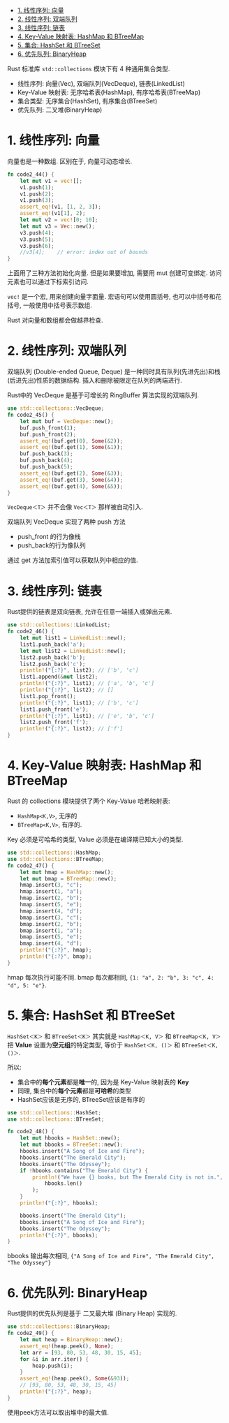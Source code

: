 
<!-- @import "[TOC]" {cmd="toc" depthFrom=1 depthTo=6 orderedList=false} -->

<!-- code_chunk_output -->

- [1. 线性序列: 向量](#1-线性序列-向量)
- [2. 线性序列: 双端队列](#2-线性序列-双端队列)
- [3. 线性序列: 链表](#3-线性序列-链表)
- [4. Key-Value 映射表: HashMap 和 BTreeMap](#4-key-value-映射表-hashmap-和-btreemap)
- [5. 集合: HashSet 和 BTreeSet](#5-集合-hashset-和-btreeset)
- [6. 优先队列: BinaryHeap](#6-优先队列-binaryheap)

<!-- /code_chunk_output -->

Rust 标准库 `std::collections` 模块下有 4 种通用集合类型.

* 线性序列: 向量(Vec), 双端队列(VecDeque), 链表(LinkedList)
* Key-Value 映射表: 无序哈希表(HashMap), 有序哈希表(BTreeMap)
* 集合类型: 无序集合(HashSet), 有序集合(BTreeSet)
* 优先队列: 二叉堆(BinaryHeap)

# 1. 线性序列: 向量

向量也是一种数组. 区别在于, 向量可动态增长.

```rust
fn code2_44() {
	let mut v1 = vec![];
	v1.push(1);
	v1.push(2);
	v1.push(3);
	assert_eq!(v1, [1, 2, 3]);
	assert_eq!(v1[1], 2);
	let mut v2 = vec![0; 10];
	let mut v3 = Vec::new();
	v3.push(4);
	v3.push(5);
	v3.push(6);
	//v3[4]; 	// error: index out of bounds
}
```

上面用了三种方法初始化向量. 但是如果要增加, 需要用 mut 创建可变绑定. 访问元素也可以通过下标索引访问.

`vec!` 是一个宏, 用来创建向量字面量. 宏语句可以使用圆括号, 也可以中括号和花括号, 一般使用中括号表示数组.

Rust 对向量和数组都会做越界检查.

# 2. 线性序列: 双端队列

双端队列 (Double-ended Queue, Deque) 是一种同时具有队列(先进先出)和栈(后进先出)性质的数据结构. 插入和删除被限定在队列的两端进行.

Rust中的 VecDeque 是基于可增长的 RingBuffer 算法实现的双端队列.

```rust
use std::collections::VecDeque;
fn code2_45() {
	let mut buf = VecDeque::new();
	buf.push_front(1);
	buf.push_front(2);
	assert_eq!(buf.get(0), Some(&2));
	assert_eq!(buf.get(1), Some(&1));
	buf.push_back(3);
	buf.push_back(4);
	buf.push_back(5);
	assert_eq!(buf.get(2), Some(&3));
	assert_eq!(buf.get(3), Some(&4));
	assert_eq!(buf.get(4), Some(&5));
}
```

`VecDeque＜T＞` 并不会像 `Vec＜T＞` 那样被自动引入.

双端队列 VecDeque 实现了两种 push 方法
* push_front 的行为像栈
* push_back的行为像队列

通过 get 方法加索引值可以获取队列中相应的值.

# 3. 线性序列: 链表

Rust提供的链表是双向链表, 允许在任意一端插入或弹出元素.

```rust
use std::collections::LinkedList;
fn code2_46() {
	let mut list1 = LinkedList::new();
	list1.push_back('a');
	let mut list2 = LinkedList::new();
	list2.push_back('b');
	list2.push_back('c');
	println!("{:?}", list2); // ['b', 'c']
	list1.append(&mut list2);
	println!("{:?}", list1); // ['a', 'b', 'c']
	println!("{:?}", list2); // []
	list1.pop_front();
	println!("{:?}", list1); // ['b', 'c']
	list1.push_front('e');
	println!("{:?}", list1); // ['e', 'b', 'c']
	list2.push_front('f');
	println!("{:?}", list2); // ['f']
}
```

# 4. Key-Value 映射表: HashMap 和 BTreeMap

Rust 的 collections 模块提供了两个 Key-Value 哈希映射表:

* `HashMap<K,V>`, 无序的
* `BTreeMap<K,V>`, 有序的.

Key 必须是可哈希的类型, Value 必须是在编译期已知大小的类型.

```rust
use std::collections::HashMap;
use std::collections::BTreeMap;
fn code2_47() {
	let mut hmap = HashMap::new();
	let mut bmap = BTreeMap::new();
	hmap.insert(3, "c");
	hmap.insert(1, "a");
	hmap.insert(2, "b");
	hmap.insert(5, "e");
	hmap.insert(4, "d");
	bmap.insert(3, "c");
	bmap.insert(2, "b");
	bmap.insert(1, "a");
	bmap.insert(5, "e");
	bmap.insert(4, "d");
	println!("{:?}", hmap);
	println!("{:?}", bmap);
}
```

hmap 每次执行可能不同. bmap 每次都相同, `{1: "a", 2: "b", 3: "c", 4: "d", 5: "e"}`.

# 5. 集合: HashSet 和 BTreeSet

`HashSet＜K＞` 和 `BTreeSet＜K＞` 其实就是 `HashMap＜K, V＞` 和 `BTreeMap＜K, V＞` 把 **Value** 设置为**空元组**的特定类型, 等价于 `HashSet＜K, ()＞` 和 `BTreeSet＜K, ()＞`.

所以:

* 集合中的**每个元素**都是**唯一**的, 因为是 Key-Value 映射表的 **Key**
* 同理, 集合中的**每个元素**都是**可哈希**的类型
* HashSet应该是无序的, BTreeSet应该是有序的

```rust
use std::collections::HashSet;
use std::collections::BTreeSet;

fn code2_48() {
	let mut hbooks = HashSet::new();
	let mut bbooks = BTreeSet::new();
	hbooks.insert("A Song of Ice and Fire");
	hbooks.insert("The Emerald City");
	hbooks.insert("The Odyssey");
	if !hbooks.contains("The Emerald City") {
		println!("We have {} books, but The Emerald City is not in.",
			hbooks.len()
		);
	}
	println!("{:?}", hbooks);

	bbooks.insert("The Emerald City");
	bbooks.insert("A Song of Ice and Fire");
	bbooks.insert("The Odyssey");
	println!("{:?}", bbooks);
}
```

bbooks 输出每次相同, `{"A Song of Ice and Fire", "The Emerald City", "The Odyssey"}`

# 6. 优先队列: BinaryHeap

Rust提供的优先队列是基于 二叉最大堆 (Binary Heap) 实现的.

```rust
use std::collections::BinaryHeap;
fn code2_49() {
	let mut heap = BinaryHeap::new();
	assert_eq!(heap.peek(), None);
	let arr = [93, 80, 53, 48, 30, 15, 45];
	for &i in arr.iter() {
	    heap.push(i);
	}
	assert_eq!(heap.peek(), Some(&93));
	// [93, 80, 53, 48, 30, 15, 45]
	println!("{:?}", heap);
}
```

使用peek方法可以取出堆中的最大值.